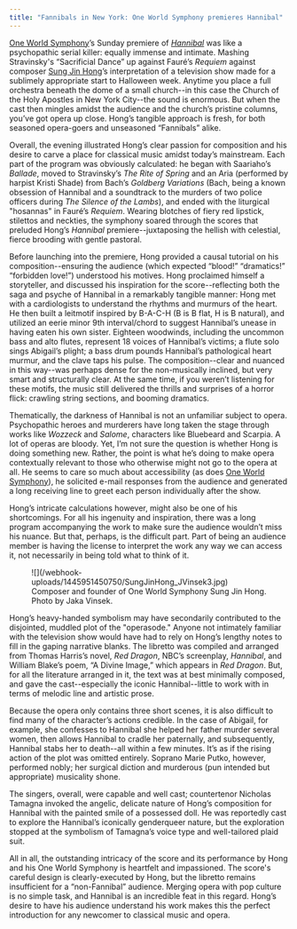 ```yaml
---
title: "Fannibals in New York: One World Symphony premieres Hannibal"
---
```


[One World Symphony](/scene/companies/one-world-symphony/)’s Sunday premiere of [*Hannibal*](https://www.youtube.com/watch?feature=player_embedded&v=g-E0KcaR2S0) was like a psychopathic serial killer: equally immense and intimate. Mashing Stravinsky's “Sacrificial Dance” up against Fauré’s *Requiem* against composer [Sung Jin Hong](http://www.oneworldsymphony.org/artists_founders.shtml)’s interpretation of a television show made for a sublimely appropriate start to Halloween week. Anytime you place a full orchestra beneath the dome of a small church--in this case the Church of the Holy Apostles in New York City--the sound is enormous. But when the cast then mingles amidst the audience and the church’s pristine columns, you’ve got opera up close. Hong’s tangible approach is fresh, for both seasoned opera-goers and unseasoned “Fannibals” alike. 
 
Overall, the evening illustrated Hong’s clear passion for composition and his desire to carve a place for classical music amidst today’s mainstream. Each part of the program was obviously calculated: he began with Saariaho’s *Ballade*, moved to Stravinsky’s *The Rite of Spring* and an Aria (performed by harpist Kristi Shade) from Bach’s *Goldberg Variations* (Bach, being a known obsession of Hannibal and a soundtrack to the murders of two police officers during *The Silence of the Lambs*), and ended with the liturgical "hosannas" in Fauré’s *Requiem*. Wearing blotches of fiery red lipstick, stilettos and neckties, the symphony soared through the scores that preluded Hong’s *Hannibal* premiere--juxtaposing the hellish with celestial, fierce brooding with gentle pastoral. 

Before launching into the premiere, Hong provided a causal tutorial on his composition--ensuring the audience (which expected “blood!” “dramatics!” “forbidden love!”) understood his motives.  Hong proclaimed himself a storyteller, and discussed his inspiration for the score--reflecting both the saga and psyche of Hannibal in a remarkably tangible manner: Hong met with a cardiologists to understand the rhythms and murmurs of the heart. He then built a leitmotif inspired by B-A-C-H (B is B flat, H is B natural), and utilized an eerie minor 9th interval/chord to suggest Hannibal’s unease in having eaten his own sister. Eighteen woodwinds, including the uncommon bass and alto flutes, represent 18 voices of Hannibal’s victims; a flute solo sings Abigail’s plight; a bass drum pounds Hannibal’s pathological heart murmur, and the clave taps his pulse. The composition--clear and nuanced in this way--was perhaps dense for the non-musically inclined, but very smart and structurally clear. At the same time, if you weren’t listening for these motifs, the music still delivered the thrills and surprises of a horror flick: crawling string sections, and booming dramatics.

Thematically, the darkness of Hannibal is not an unfamiliar subject to opera. Psychopathic heroes and murderers have long taken the stage through works like *Wozzeck* and *Salome*, characters like Bluebeard and Scarpia. A lot of operas are bloody. Yet, I’m not sure the question is whether Hong is doing something new. Rather, the point is what he’s doing to make opera contextually relevant to those who otherwise might not go to the opera at all. He seems to care so much about accessibility (as does [One World Symphony](http://www.oneworldsymphony.org/contr_commmusic.shtml)), he solicited e-mail responses from the audience and generated a long receiving line to greet each person individually after the show.

Hong’s intricate calculations however, might also be one of his shortcomings. For all his ingenuity and inspiration, there was a long program accompanying the work to make sure the audience wouldn’t miss his nuance. But that, perhaps, is the difficult part. Part of being an audience member is having the license to interpret the work any way we can access it, not necessarily in being told what to think of it. 

<figure data-type="image">
![](/webhook-uploads/1445951450750/SungJinHong_JVinsek3.jpg)
<figcaption>Composer and founder of One World Symphony Sung Jin Hong. Photo by Jaka Vinsek.</figcaption>
</figure>

Hong’s heavy-handed symbolism may have secondarily contributed to the disjointed, muddled plot of the "operasode." Anyone not intimately familiar with the television show would have had to rely on Hong’s lengthy notes to fill in the gaping narrative blanks. The libretto was compiled and arranged from Thomas Harris’s novel, *Red Dragon*, NBC’s screenplay, *Hannibal*, and William Blake’s poem, “A Divine Image,” which appears in *Red Dragon*. But, for all the literature arranged in it, the text was at best minimally composed, and gave the cast--especially the iconic Hannibal--little to work with in terms of melodic line and artistic prose. 

Because the opera only contains three short scenes, it is also difficult to find many of the character’s actions credible. In the case of Abigail, for example, she confesses to Hannibal she helped her father murder several women, then allows Hannibal to cradle her paternally, and subsequently, Hannibal stabs her to death--all within a few minutes. It’s as if the rising action of the plot was omitted entirely. Soprano Marie Putko, however, performed nobly; her surgical diction and murderous (pun intended but appropriate) musicality shone. 

The singers, overall, were capable and well cast; countertenor Nicholas Tamagna invoked the angelic, delicate nature of Hong’s composition for Hannibal with the painted smile of a possessed doll. He was reportedly cast to explore the Hannibal’s iconically genderqueer nature, but the exploration stopped at the symbolism of Tamagna’s voice type and well-tailored plaid suit. 

All in all, the outstanding intricacy of the score  and its performance by Hong and his One World Symphony is heartfelt and impassioned. The score's careful design is clearly-executed by Hong, but the libretto remains insufficient for a “non-Fannibal” audience. Merging opera with pop culture is no simple task, and Hannibal is an incredible feat in this regard. Hong’s desire to have his audience understand his work makes this the perfect introduction for any newcomer to classical music and opera.
